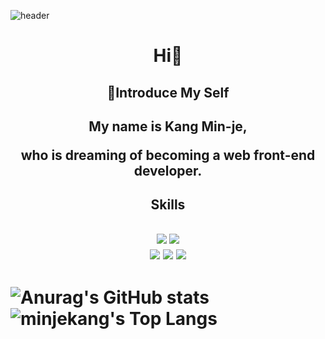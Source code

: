 

<!--
**minjekang/minjekang** is a ✨ _special_ ✨ repository because its `README.md` (this file) appears on your GitHub profile.

Here are some ideas to get you started:

- 🔭 I’m currently working on ...
- 🌱 I’m currently learning ...
- 👯 I’m looking to collaborate on ...
- 🤔 I’m looking for help with ...
- 💬 Ask me about ...
- 📫 How to reach me: ...
- 😄 Pronouns: ...
- ⚡ Fun fact: ...
-->
![header](https://capsule-render.vercel.app/api?type=waving&color=auto&height=200&section=header&text=MinJE&fontSize=42)

<h1 align=center>Hi💪
 <h2 align=center>📜Introduce My Self<h2>
         <p align=center>My name is Kang Min-je, <p>
      <p align=center>who is dreaming of becoming a web front-end developer.<p>
     <h2 align=center>Skills<h2>
        <div align="center">
     <a><img src="https://img.shields.io/badge/Python-fff59d?style=flat-square&logo=Python&logoColor=black"/></a>
     <a><img src="https://img.shields.io/badge/Java-fff59d?style=flat-square&logo=Java&logoColor=black"/></a><br>
     <a><img src="https://img.shields.io/badge/HTML5-8d6e63?style=flat-square&logo=HTML5&logoColor=white"/></a>
     <a><img src="https://img.shields.io/badge/CSS-8d6e63?style=flat-square&logo=CSS&logoColor=white"/></a>
     <a><img src="https://img.shields.io/badge/JavaScript-8d6e63?style=flat-square&logo=JavaScript&logoColor=white"/></a>
       </div>   
     
<h1>





  ![Anurag's GitHub stats](https://github-readme-stats.vercel.app/api?username=minjekang&&show_icons=true&theme=default)
    ![minjekang's Top Langs](https://github-readme-stats.vercel.app/api/top-langs/?username=minjekang&layout=compact)
